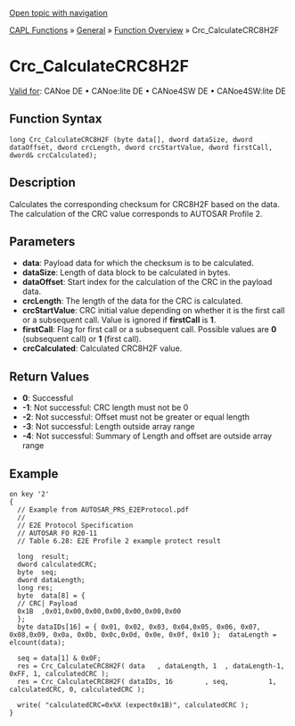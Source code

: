 [Open topic with navigation](../../../../../CANoeDEFamily.htm#Topics/CAPLFunctions/Other/E2EProtection/CAPLfunctionCrcCalculateCRC8H2F.md)

[CAPL Functions](../../CAPLfunctions.md) » [General](../CAPLGeneralStartPage.md) » [Function Overview](../CAPLfunctionsGeneralOverview.md) » Crc_CalculateCRC8H2F

# Crc_CalculateCRC8H2F

[Valid for](../../../Shared/FeatureAvailability.md): CANoe DE • CANoe:lite DE • CANoe4SW DE • CANoe4SW:lite DE

## Function Syntax

```
long Crc_CalculateCRC8H2F (byte data[], dword dataSize, dword dataOffset, dword crcLength, dword crcStartValue, dword firstCall, dword& crcCalculated);
```

## Description

Calculates the corresponding checksum for CRC8H2F based on the data. The calculation of the CRC value corresponds to AUTOSAR Profile 2.

## Parameters

- **data**: Payload data for which the checksum is to be calculated.
- **dataSize**: Length of data block to be calculated in bytes.
- **dataOffset**: Start index for the calculation of the CRC in the payload data.
- **crcLength**: The length of the data for the CRC is calculated.
- **crcStartValue**: CRC initial value depending on whether it is the first call or a subsequent call. Value is ignored if **firstCall** is **1**.
- **firstCall**: Flag for first call or a subsequent call. Possible values are **0** (subsequent call) or **1** (first call).
- **crcCalculated**: Calculated CRC8H2F value.

## Return Values

- **0**: Successful
- **-1**: Not successful: CRC length must not be 0
- **-2**: Not successful: Offset must not be greater or equal length
- **-3**: Not successful: Length outside array range
- **-4**: Not successful: Summary of Length and offset are outside array range

## Example

```plaintext
on key '2'
{
  // Example from AUTOSAR_PRS_E2EProtocol.pdf
  //
  // E2E Protocol Specification
  // AUTOSAR FO R20-11
  // Table 6.28: E2E Profile 2 example protect result

  long  result;
  dword calculatedCRC;
  byte  seq;
  dword dataLength;
  long res;
  byte  data[8] = {
  // CRC| Payload
  0x1B  ,0x01,0x00,0x00,0x00,0x00,0x00,0x00
  };
  byte dataIDs[16] = { 0x01, 0x02, 0x03, 0x04,0x05, 0x06, 0x07, 0x08,0x09, 0x0a, 0x0b, 0x0c,0x0d, 0x0e, 0x0f, 0x10 };  dataLength = elcount(data);

  seq = data[1] & 0x0F;
  res = Crc_CalculateCRC8H2F( data   , dataLength, 1  , dataLength-1,  0xFF, 1, calculatedCRC );
  res = Crc_CalculateCRC8H2F( dataIDs, 16        , seq,          1,  calculatedCRC, 0, calculatedCRC );

  write( "calculatedCRC=0x%X (expect0x1B)", calculatedCRC );
}
```
